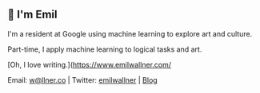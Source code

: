 ## 👋 I'm Emil

I'm a resident at Google using machine learning to explore art and culture. 

Part-time, I apply machine learning to logical tasks and art.

[Oh, I love writing.](https://www.emilwallner.com/

Email: w@llner.co | Twitter: [emilwallner](https://twitter.com/EmilWallner) | [Blog](https://www.emilwallner.com/)
